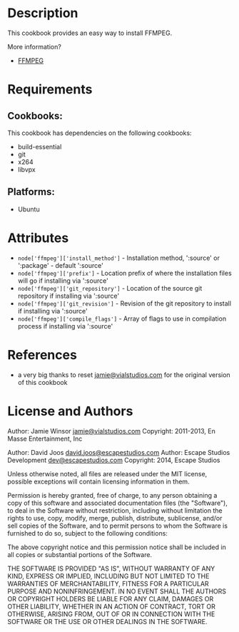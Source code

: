 Description
===========

This cookbook provides an easy way to install FFMPEG.

More information?
* [FFMPEG](http://www.ffmpeg.org/)

Requirements
============

## Cookbooks:

This cookbook has dependencies on the following cookbooks:

* build-essential
* git
* x264
* libvpx

## Platforms:

* Ubuntu

Attributes
==========

* `node['ffmpeg']['install_method']` - Installation method, ':source' or ':package' - default ':source'
* `node['ffmpeg']['prefix']` - Location prefix of where the installation files will go if installing via ':source'
* `node['ffmpeg']['git_repository']` - Location of the source git repository if installing via ':source'
* `node['ffmpeg']['git_revision']` - Revision of the git repository to install if installing via ':source'
* `node['ffmpeg']['compile_flags']` - Array of flags to use in compilation process if installing via ':source'

References
==========

* a very big thanks to reset <jamie@vialstudios.com> for the original version of this cookbook

License and Authors
===================

Author: Jamie Winsor <jamie@vialstudios.com>
Copyright: 2011-2013, En Masse Entertainment, Inc

Author: David Joos <david.joos@escapestudios.com>
Author: Escape Studios Development <dev@escapestudios.com>
Copyright: 2014, Escape Studios

Unless otherwise noted, all files are released under the MIT license,
possible exceptions will contain licensing information in them.

Permission is hereby granted, free of charge, to any person obtaining a copy
of this software and associated documentation files (the "Software"), to deal
in the Software without restriction, including without limitation the rights
to use, copy, modify, merge, publish, distribute, sublicense, and/or sell
copies of the Software, and to permit persons to whom the Software is
furnished to do so, subject to the following conditions:

The above copyright notice and this permission notice shall be included in
all copies or substantial portions of the Software.

THE SOFTWARE IS PROVIDED "AS IS", WITHOUT WARRANTY OF ANY KIND, EXPRESS OR
IMPLIED, INCLUDING BUT NOT LIMITED TO THE WARRANTIES OF MERCHANTABILITY,
FITNESS FOR A PARTICULAR PURPOSE AND NONINFRINGEMENT. IN NO EVENT SHALL THE
AUTHORS OR COPYRIGHT HOLDERS BE LIABLE FOR ANY CLAIM, DAMAGES OR OTHER
LIABILITY, WHETHER IN AN ACTION OF CONTRACT, TORT OR OTHERWISE, ARISING FROM,
OUT OF OR IN CONNECTION WITH THE SOFTWARE OR THE USE OR OTHER DEALINGS IN
THE SOFTWARE.